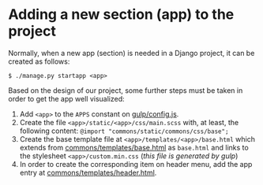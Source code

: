 # Adding a new section (app) to the project

Normally, when a new app (section) is needed in a Django project, it can be created as follows:

```console
$ ./manage.py startapp <app>
```

Based on the design of our project, some further steps must be taken in order to get the app well visualized:

1. Add `<app>` to the `APPS` constant on [gulp/config.js](gulp/config.js).
2. Create the file `<app>/static/<app>/css/main.scss` with, at least, the following content: `@import "commons/static/commons/css/base";`
3. Create the base template file at `<app>/templates/<app>/base.html` which extends from [commons/templates/base.html](commons/templates/base.html) as `base.html` and links to the stylesheet `<app>/custom.min.css` (_this file is generated by gulp_)
4. In order to create the corresponding item on header menu, add the app entry at [commons/templates/header.html](commons/templates/header.html).

